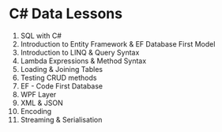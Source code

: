 # C# Data Lessons

1. SQL with C#
2. Introduction to Entity Framework & EF Database First Model
3. Introduction to LINQ & Query Syntax
4. Lambda Expressions & Method Syntax
5. Loading & Joining Tables
6. Testing CRUD methods
7. EF - Code First Database
8. WPF Layer
9. XML & JSON
10. Encoding
11. Streaming & Serialisation